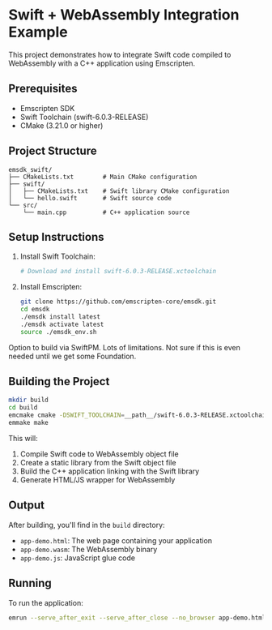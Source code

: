 # Swift + WebAssembly Integration Example

This project demonstrates how to integrate Swift code compiled to WebAssembly with a C++ application using Emscripten.

## Prerequisites

- Emscripten SDK
- Swift Toolchain (swift-6.0.3-RELEASE)
- CMake (3.21.0 or higher)

## Project Structure

```
emsdk_swift/
├── CMakeLists.txt        # Main CMake configuration
├── swift/               
│   ├── CMakeLists.txt    # Swift library CMake configuration
│   └── hello.swift       # Swift source code
└── src/
    └── main.cpp          # C++ application source
```

## Setup Instructions

1. Install Swift Toolchain:
   ```bash
   # Download and install swift-6.0.3-RELEASE.xctoolchain
   ```

2. Install Emscripten:
   ```bash
   git clone https://github.com/emscripten-core/emsdk.git
   cd emsdk
   ./emsdk install latest
   ./emsdk activate latest
   source ./emsdk_env.sh
   ```

Option to build via SwiftPM.
Lots of limitations. Not sure if this is even needed until we get some Foundation. 

## Building the Project

```bash
mkdir build
cd build
emcmake cmake -DSWIFT_TOOLCHAIN=__path__/swift-6.0.3-RELEASE.xctoolchain ..
emmake make
```

This will:
1. Compile Swift code to WebAssembly object file
2. Create a static library from the Swift object file
3. Build the C++ application linking with the Swift library
4. Generate HTML/JS wrapper for WebAssembly

## Output

After building, you'll find in the `build` directory:
- `app-demo.html`: The web page containing your application
- `app-demo.wasm`: The WebAssembly binary
- `app-demo.js`: JavaScript glue code

## Running

To run the application:
```bash
emrun --serve_after_exit --serve_after_close --no_browser app-demo.html
```


